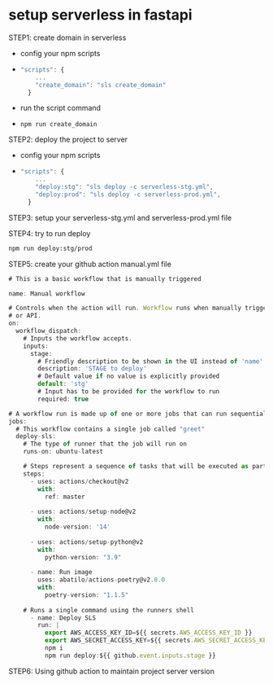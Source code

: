 # setup serverless in fastapi

STEP1: create domain in serverless

* config your npm scripts
* ```javascript
  "scripts": {
      ...
      "create_domain": "sls create_domain"
    }
  ```
* run the script command
* ```text
  npm run create_domain
  ```

STEP2: deploy the project to server

* config your npm scripts
* ```javascript
  "scripts": {
      ...
      "deploy:stg": "sls deploy -c serverless-stg.yml",
      "deploy:prod": "sls deploy -c serverless-prod.yml",
    }
  ```

STEP3: setup your serverless-stg.yml and serverless-prod.yml file

STEP4: try to run deploy

```bash
npm run deploy:stg/prod
```

STEP5: create your github action manual.yml file

```javascript
# This is a basic workflow that is manually triggered

name: Manual workflow

# Controls when the action will run. Workflow runs when manually triggered using the UI
# or API.
on:
  workflow_dispatch:
    # Inputs the workflow accepts.
    inputs:
      stage:
        # Friendly description to be shown in the UI instead of 'name'
        description: 'STAGE to deploy'
        # Default value if no value is explicitly provided
        default: 'stg'
        # Input has to be provided for the workflow to run
        required: true

# A workflow run is made up of one or more jobs that can run sequentially or in parallel
jobs:
  # This workflow contains a single job called "greet"
  deploy-sls:
    # The type of runner that the job will run on
    runs-on: ubuntu-latest

    # Steps represent a sequence of tasks that will be executed as part of the job
    steps:
      - uses: actions/checkout@v2
        with:
          ref: master
          
      - uses: actions/setup-node@v2
        with:
          node-version: '14'
          
      - uses: actions/setup-python@v2
        with:
          python-version: "3.9"
          
      - name: Run image
        uses: abatilo/actions-poetry@v2.0.0
        with:
          poetry-version: "1.1.5"
      
    # Runs a single command using the runners shell
      - name: Deploy SLS
        run: |
          export AWS_ACCESS_KEY_ID=${{ secrets.AWS_ACCESS_KEY_ID }}
          export AWS_SECRET_ACCESS_KEY=${{ secrets.AWS_SECRET_ACCESS_KEY }}
          npm i
          npm run deploy:${{ github.event.inputs.stage }}

```

STEP6: Using github action to maintain project server version


